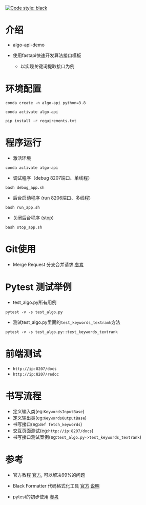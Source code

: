 [![Code style: black](https://img.shields.io/badge/code%20style-black-000000.svg)](https://github.com/psf/black)

# 介绍

- algo-api-demo

- 使用fastapi快速开发算法接口模板

    - 以实现关键词提取接口为例 

# 环境配置

```
conda create -n algo-api python=3.8

conda activate algo-api

pip install -r requirements.txt

```


# 程序运行

- 激活环境

```
conda activate algo-api
```

- 调试程序（debug 8207端口、单线程）

```
bash debug_app.sh
```

- 后台启动程序 (run 8206端口、多线程)

```
bash run_app.sh
```

- 关闭后台程序 (stop)

```
bash stop_app.sh
```

# Git使用

- Merge Request 分支合并请求 [参考](https://juejin.cn/post/7028965736022278175)



# Pytest 测试举例


- test_algo.py所有用例

```
pytest -v -s test_algo.py
```

- 测试test_algo.py里面的`test_keywords_textrank`方法

```
pytest -v -s test_algo.py::test_keywords_textrank
```

# 前端测试

- `http://ip:8207/docs`
- `http://ip:8207/redoc`



# 书写流程

- 定义输入类(eg:`KeywordsInputBase`)
- 定义输出类(eg:`KeywordsOutputBase`)
- 书写接口(eg:`def fetch_keywords`)
- 交互页面测试(eg:`http://ip:8207/docs`)
- 书写接口测试案例(eg:`test_algo.py->test_keywords_textrank`)


# 参考
- 官方教程 [官方](https://fastapi.tiangolo.com/tutorial/), 可以解决99%的问题

- Black Formatter 代码格式化工具 [官方](https://marketplace.visualstudio.com/items?itemName=ms-python.black-formatter) [说明](https://muzing.top/posts/a29e4743/#the-black-code-style)
- pytest的初步使用 [参考](https://www.cnblogs.com/hiyong/tag/pytest/)